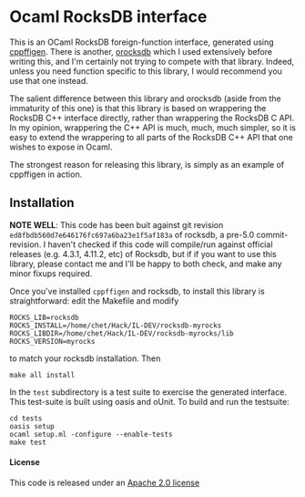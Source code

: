 # Ocaml RocksDB interface

This is an OCaml RocksDB foreign-function interface, generated using
[cppffigen][cppffigen].  There is another, [orocksdb][orocksdb] which
I used extensively before writing this, and I'm certainly not trying
to compete with that library.  Indeed, unless you need function
specific to this library, I would recommend you use that one instead.

The salient difference between this library and orocksdb (aside from
the immaturity of this one) is that this library is based on
wrappering the RocksDB C++ interface directly, rather than wrappering
the RocksDB C API.  In my opinion, wrappering the C++ API is much,
much, much simpler, so it is easy to extend the wrappering to all
parts of the RocksDB C++ API that one wishes to expose in Ocaml.

The strongest reason for releasing this library, is simply as an
example of cppffigen in action.

## Installation

**NOTE WELL**: This code has been buit against git revision
`ed8fbdb560d7e646176fc697a6ba23e1f5af183a` of rocksdb, a pre-5.0
commit-revision.  I haven't checked if this code will compile/run
against official releases (e.g. 4.3.1, 4.11.2, etc) of Rocksdb, but if
if you want to use this library, please contact me and I'll be happy
to both check, and make any minor fixups required.

Once you've installed `cppffigen` and rocksdb, to install this library
is straightforward: edit the Makefile and modify

```
ROCKS_LIB=rocksdb
ROCKS_INSTALL=/home/chet/Hack/IL-DEV/rocksdb-myrocks
ROCKS_LIBDIR=/home/chet/Hack/IL-DEV/rocksdb-myrocks/lib
ROCKS_VERSION=myrocks
```

to match your rocksdb installation.  Then

```
make all install
```

In the `test` subdirectory is a test suite to exercise the generated
interface.  This test-suite is built using oasis and oUnit.  To build
and run the testsuite:

```
cd tests
oasis setup
ocaml setup.ml -configure --enable-tests
make test
```

#### License

This code is released under an [Apache 2.0 license][/LICENSE]

[cppffigen]: https://github.com/chetmurthy/ocaml-cppffigen
[orocksdb]: https://github.com/domsj/orocksdb
[/LICENSE]: /LICENSE
